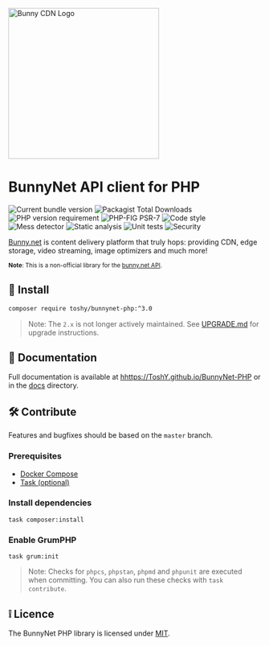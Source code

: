 <br />
<a href="https://bunny.net?ref=pji59zr7a4">
    <img alt="Bunny CDN Logo" src="https://bunny.net/v2/images/bunnynet-logo-dark.svg" width="300" />
</a>

# BunnyNet API client for PHP

<div align="left">
    <img src="https://img.shields.io/packagist/v/toshy/bunnynet-php?label=Packagist" alt="Current bundle version" />
    <img src="https://img.shields.io/packagist/dt/toshy/bunnynet-php?label=Downloads" alt="Packagist Total Downloads" />
    <img src="https://img.shields.io/packagist/php-v/toshy/bunnynet-php?label=PHP" alt="PHP version requirement" />
    <img src="https://img.shields.io/badge/PSR-7%2F18-brightgreen" alt="PHP-FIG PSR-7" />
    <img src="https://img.shields.io/github/actions/workflow/status/toshy/bunnynet-php/phpcs.yml?branch=master&label=PHPCS" alt="Code style">
    <img src="https://img.shields.io/github/actions/workflow/status/toshy/bunnynet-php/phpmd.yml?branch=master&label=PHPMD" alt="Mess detector">
    <img src="https://img.shields.io/github/actions/workflow/status/toshy/bunnynet-php/phpstan.yml?branch=master&label=PHPStan" alt="Static analysis">
    <img src="https://img.shields.io/github/actions/workflow/status/toshy/bunnynet-php/phpunit.yml?branch=master&label=PHPUnit" alt="Unit tests">
    <img src="https://img.shields.io/github/actions/workflow/status/toshy/bunnynet-php/security.yml?branch=master&label=Security" alt="Security">
</div>

<a href="https://bunny.net?ref=pji59zr7a4">Bunny.net<a/> is content delivery platform that truly hops: providing CDN,
edge storage, video streaming, image optimizers and much more!

<small>
<b>Note</b>: This is a non-official library for the <a href="https://docs.bunny.net/docs">bunny.net API</a>.
</small>

## 🧰 Install

```bash
composer require toshy/bunnynet-php:^3.0
```

> Note: The `2.x` is not longer actively maintained. See [UPGRADE.md](./UPGRADE.md) for upgrade instructions.


## 📜 Documentation

Full documentation is available at [hhttps://ToshY.github.io/BunnyNet-PHP](https://ToshY.github.io/BunnyNet-PHP)
or in the [docs](./docs) directory.

## 🛠️ Contribute

Features and bugfixes should be based on the `master` branch.

### Prerequisites

* [Docker Compose](https://docs.docker.com/compose/install/)
* [Task (optional)](https://taskfile.dev/installation/)

### Install dependencies

```shell
task composer:install 
```

### Enable GrumPHP

```shell
task grum:init
```

> Note: Checks for `phpcs`, `phpstan`, `phpmd` and `phpunit` are executed when committing. 
> You can also run these checks with `task contribute`.

## ❕ Licence

The BunnyNet PHP library is licensed under [MIT](LICENSE).
